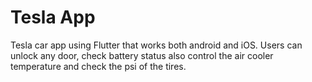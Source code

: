 # Tesla App
Tesla car app using Flutter that works both android and iOS. Users can unlock any door, check battery status also control the air cooler temperature and check the psi of the tires.
